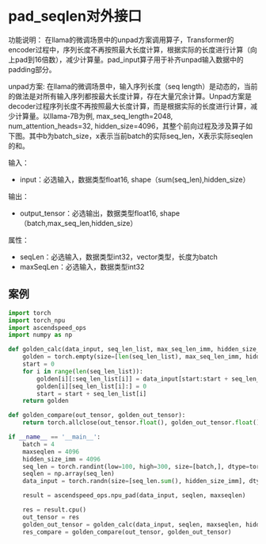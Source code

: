 # pad_seqlen对外接口
功能说明：
在llama的微调场景中的unpad方案调用算子，Transformer的encoder过程中，序列长度不再按照最大长度计算，根据实际的长度进行计算（向上pad到16倍数），减少计算量。pad_input算子用于补齐unpad输入数据中的padding部分。

unpad方案:
在llama的微调场景中，输入序列长度（seq length）是动态的，当前的做法是对所有输入序列都按最大长度计算，存在大量冗余计算。Unpad方案是decoder过程序列长度不再按照最大长度计算，而是根据实际的长度进行计算，减少计算量。以llama-7B为例, max_seq_length=2048, num_attention_heads=32, hidden_size=4096，其整个前向过程及涉及算子如下图。其中b为batch_size，x表示当前batch的实际seq_len，X表示实际seqlen的和。

输入：
- input：必选输入，数据类型float16, shape（sum(seq_len),hidden_size）

输出：
- output_tensor：必选输出，数据类型float16, shape（batch,max_seq_len,hidden_size）

属性：
- seqLen：必选输入，数据类型int32，vector类型，长度为batch
- maxSeqLen：必选输入，数据类型int32

## 案例
```python 
import torch
import torch_npu
import ascendspeed_ops
import numpy as np

def golden_calc(data_input, seq_len_list, max_seq_len_imm, hidden_size_imm):
    golden = torch.empty(size=[len(seq_len_list), max_seq_len_imm, hidden_size_imm], dtype=torch.float16)
    start = 0
    for i in range(len(seq_len_list)):
        golden[i][:seq_len_list[i]] = data_input[start:start + seq_len_list[i]]
        golden[i][seq_len_list[i]:] = 0
        start = start + seq_len_list[i]
    return golden

def golden_compare(out_tensor, golden_out_tensor):
    return torch.allclose(out_tensor.float(), golden_out_tensor.float(), rtol=0.001, atol=0.001)

if __name__ == '__main__':
    batch = 4
    maxseqlen = 4096
    hidden_size_imm = 4096
    seq_len = torch.randint(low=100, high=300, size=[batch,], dtype=torch.int32)
    seqlen = np.array(seq_len)
    data_input = torch.randn(size=[seq_len.sum(), hidden_size_imm], dtype=torch.float16).npu().half()

    result = ascendspeed_ops.npu_pad(data_input, seqlen, maxseqlen)

    res = result.cpu()
    out_tensor = res
    golden_out_tensor = golden_calc(data_input, seqlen, maxseqlen, hidden_size_imm)
    res_compare = golden_compare(out_tensor, golden_out_tensor)
```
